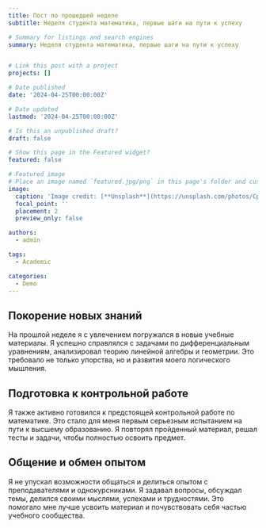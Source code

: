```yaml
---
title: Пост по прошедшей неделе
subtitle: Неделя студента математика, первые шаги на пути к успеху

# Summary for listings and search engines
summary: Неделя студента математика, первые шаги на пути к успеху


# Link this post with a project
projects: []

# Date published
date: '2024-04-25T00:00:00Z'

# Date updated
lastmod: '2024-04-25T00:00:00Z'

# Is this an unpublished draft?
draft: false

# Show this page in the Featured widget?
featured: false

# Featured image
# Place an image named `featured.jpg/png` in this page's folder and customize its options here.
image:
  caption: 'Image credit: [**Unsplash**](https://unsplash.com/photos/CpkOjOcXdUY)'
  focal_point: ''
  placement: 2
  preview_only: false

authors:
  - admin

tags:
  - Academic

categories:
  - Demo
---
```


## Покорение новых знаний

На прошлой неделе я с увлечением погружался в новые учебные материалы. Я успешно справлялся с задачами по дифференциальным уравнениям, анализировал теорию линейной алгебры и геометрии. Это требовало не только упорства, но и развития моего логического мышления.


## Подготовка к контрольной работе

Я также активно готовился к предстоящей контрольной работе по математике. Это стало для меня первым серьезным испытанием на пути к высшему образованию. Я повторял пройденный материал, решал тесты и задачи, чтобы полностью освоить предмет.


## Общение и обмен опытом

Я не упускал возможности общаться и делиться опытом с преподавателями и однокурсниками. Я задавал вопросы, обсуждал темы, делился своими мыслями, успехами и трудностями. Это помогало мне лучше усвоить материал и почувствовать себя частью учебного сообщества.

